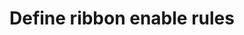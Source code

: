# Define ribbon enable rules

<!-- https://docs.microsoft.com/en-us/dynamics365/customer-engagement/developer/customize-dev/define-ribbon-enable-rules -->